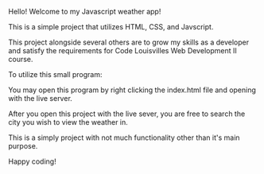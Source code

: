 Hello! Welcome to my Javascript weather app!

This is a simple project that utilizes HTML, CSS, and Javscript.

This project alongside several others are to grow my skills as a developer and satisfy the requirements for Code Louisvilles Web Development II course. 

To utilize this small program:

You may open this program by right clicking the index.html file and opening with the live server. 

After you open this project with the live sever, you are free to search the city you wish to view the weather in.

This is a simply project with not much functionality other than it's main purpose. 

Happy coding!
